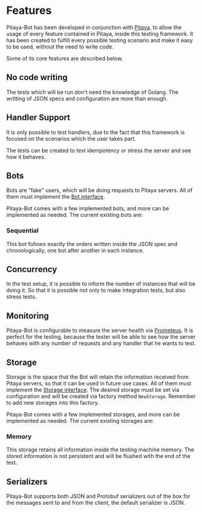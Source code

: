 Features
========

Pitaya-Bot has been developed in conjunction with [Pitaya](https://github.com/topfreegames/pitaya), to allow the usage of every feature contained in Pitaya, inside this testing framework. It has been created to fulfill every possible testing scenario and make it easy to be used, without the need to write code.

Some of its core features are described below.

## No code writing

The tests which will be run don't need the knowledge of Golang. The writting of JSON specs and configuration are more than enough.

## Handler Support

It is only possible to test handlers, due to the fact that this framework is focused on the scenarios which the user takes part.

The tests can be created to test idempotency or stress the server and see how it behaves. 

## Bots

Bots are "fake" users, which will be doing requests to Pitaya servers. All of them must implement the [Bot interface](https://github.com/topfreegames/pitaya-bot/blob/master/bot/bot.go). 

Pitaya-Bot comes with a few implemented bots, and more can be implemented as needed. The current existing bots are:

### Sequential

This bot follows exactly the orders written inside the JSON spec and chronologically, one bot after another in each instance.

## Concurrency

In the test setup, it is possible to inform the number of instances that will be doing it. So that it is possible not only to make integration tests, but also stress tests.

## Monitoring

Pitaya-Bot is configurable to measure the server health via [Prometeus](https://prometheus.io/). It is perfect for the testing, because the tester will be able to see how the server behaves with any number of requests and any handler that he wants to test.

## Storage

Storage is the space that the Bot will retain the information received from Pitaya servers, so that it can be used in future use cases. All of them must implement the [Storage interface](https://github.com/topfreegames/pitaya-bot/blob/master/storage/storage.go).
The desired storage must be set via configuration and will be created via factory method `NewStorage`. Remember to add new storages into this factory.

Pitaya-Bot comes with a few implemented storages, and more can be implemented as needed. The current existing storages are:

### Memory

This storage retains all information inside the testing machine memory. The stored information is not persistent and will be flushed with the end of the test. 

## Serializers

Pitaya-Bot supports both JSON and Protobuf serializers out of the box for the messages sent to and from the client, the default serializer is JSON.
